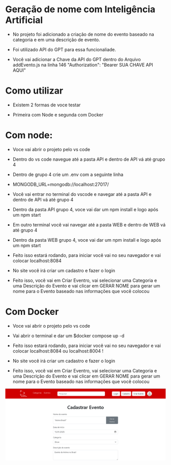 # Geração de nome com Inteligência Artificial

- No projeto foi adicionado a criação de nome do evento baseado na categoria e em uma descrição de evento.

- Foi utilizado API do GPT para essa funcionaliade.

- Você vai adicionar a Chave da API do GPT dentro do Arquivo addEvento.js na linha 146
  "Authorization": "Bearer SUA CHAVE API AQUI"

#  Como utilizar

- Existem 2 formas de voce testar

- Primeira com Node e segunda com Docker

# Com node:

- Voce vai abrir o projeto pelo vs code

- Dentro do vs code navegue até a pasta API e dentro de API vá até grupo 4

- Dentro de grupo 4 crie um .env com a seguinte linha

- MONGODB_URL=mongodb://localhost:27017/

- Você vai entrar no terminal do vscode e navegar até a pasta API e dentro de API vá até grupo 4

- Dentro da pasta API grupo 4, voce vai dar um npm install e logo após um npm start

- Em outro terminal você vai navegar até a pasta WEB e dentro de WEB vá até grupo 4

- Dentro da pasta WEB grupo 4, voce vai dar um npm install e logo após um npm start

- Feito isso estará rodando, para iniciar você vai no seu navegador e vai colocar localhost:8084

- No site você irá criar um cadastro e fazer o login

- Feito isso, você vai em Criar Eventro, vai selecionar uma Categoria e uma Descrição do Evento e vai clicar em GERAR NOME para gerar um nome para o Evento baseado nas informações que você colocou


# Com Docker

- Voce vai abrir o projeto pelo vs code

- Vai abrir o terminal e dar um $docker compose up -d

- Feito isso estará rodando, para iniciar você vai no seu navegador e vai colocar localhost:8084 ou localhost:8004
!
- No site você irá criar um cadastro e fazer o login

- Feito isso, você vai em Criar Eventro, vai selecionar uma Categoria e uma Descrição do Evento e vai clicar em GERAR NOME para gerar um nome para o Evento baseado nas informações que você colocou

![alt text](image-2.png)

